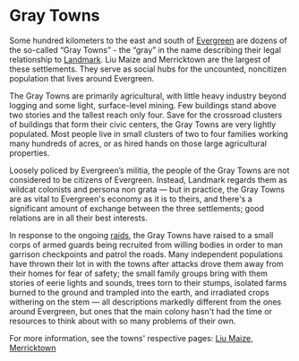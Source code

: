 # Gray Towns

Some hundred kilometers to the east and south of [Evergreen](evergreen.md) are dozens of the so-called “Gray Towns” - the “gray” in the name describing their legal relationship to [Landmark](../factions/landmark-colonial.md). Liu Maize and Merricktown are the largest of these settlements. They serve as social hubs for the uncounted, noncitizen population that lives around Evergreen.

The Gray Towns are primarily agricultural, with little heavy industry beyond logging and some light, surface-level mining. Few buildings stand above two stories and the tallest reach only four. Save for the crossroad clusters of buildings that form their civic centers, the Gray Towns are very lightly populated. Most people live in small clusters of two to four families working many hundreds of acres, or as hired hands on those large agricultural properties.

Loosely policed by Evergreen’s militia, the people of the Gray Towns are not considered to be citizens of Evergreen. Instead, Landmark regards them as wildcat colonists and persona non grata — but in practice, the Gray Towns are as vital to Evergreen's economy as it is to theirs, and there's a significant amount of exchange between the three settlements; good relations are in all their best interests.

In response to the ongoing [raids](../factions/huc.md), the Gray Towns have raised to a small corps of armed guards being recruited from willing bodies in order to man garrison checkpoints and patrol the roads. Many independent populations have thrown their lot in with the towns after attacks drove them away from their homes for fear of safety; the small family groups bring with them stories of eerie lights and sounds, trees torn to their stumps, isolated farms burned to the ground and trampled into the earth, and irradiated crops withering on the stem — all descriptions markedly different from the ones around Evergreen, but ones that the main colony hasn't had the time or resources to think about with so many problems of their own.

For more information, see the towns' respective pages: [Liu Maize,](gray-towns/liu-maize.md) [Merricktown](gray-towns/merricktown.md)